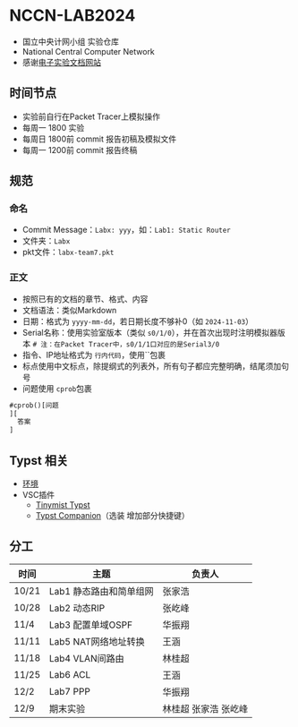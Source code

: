 # NCCN-LAB2024

- 国立中央计网小组 实验仓库
- National Central Computer Network
- 感谢[电子实验文档网站](https://pub.ydjsir.com.cn/)

## 时间节点

- 实验前自行在Packet Tracer上模拟操作
- 每周一 1800 实验
- 每周日 1800前 commit 报告初稿及模拟文件
- 每周一 1200前 commit 报告终稿

## 规范

### 命名

- Commit Message：`Labx: yyy`，如：`Lab1: Static Router`
- 文件夹：`Labx`
- pkt文件：`labx-team7.pkt`

### 正文

- 按照已有的文档的章节、格式、内容
- 文档语法：类似Markdown
- 日期：格式为 `yyyy-mm-dd`，若日期长度不够补0（如 `2024-11-03`）
- Serial名称：使用实验室版本（类似 `s0/1/0`），并在首次出现时注明模拟器版本 `# 注：在Packet Tracer中，s0/1/1口对应的是Serial3/0`
- 指令、IP地址格式为 `行内代码`，使用\`\`包裹
- 标点使用中文标点，除提纲式的列表外，所有句子都应完整明确，结尾须加句号
- 问题使用 `cprob`包裹

```markdown
#cprob()[问题
][
  答案
]
```

## Typst 相关

- [环境](https://github.com/typst-community/typst-install)
- VSC插件
  - [Tinymist Typst](https://marketplace.visualstudio.com/items?itemName=myriad-dreamin.tinymist)
  - [Typst Companion](https://marketplace.visualstudio.com/items?itemName=CalebFiggers.typst-companion)（选装 增加部分快捷键）

## 分工

| 时间  | 主题                    | 负责人 |
| ----- | ----------------------- | ------ |
| 10/21 | Lab1 静态路由和简单组网 | 张家浩 |
| 10/28 | Lab2 动态RIP            | 张屹峰 |
| 11/4  | Lab3 配置单域OSPF       | 华振翔 |
| 11/11 | Lab5 NAT网络地址转换    | 王涵   |
| 11/18 | Lab4 VLAN间路由         | 林桂超 |
| 11/25 | Lab6 ACL                | 王涵 |
| 12/2  | Lab7 PPP                | 华振翔 |
| 12/9  | 期末实验   | 林桂超 张家浩 张屹峰 |
